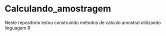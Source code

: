 # Calculando_amostragem
Neste repositório estou construindo métodos de cálculo amostral utilizando linguagem R
